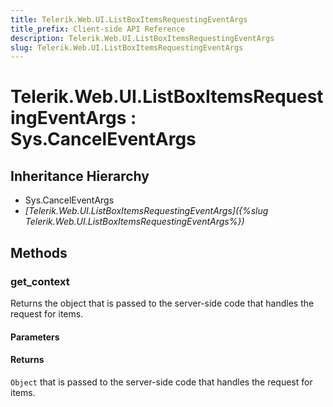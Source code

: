 ```yaml
---
title: Telerik.Web.UI.ListBoxItemsRequestingEventArgs
title_prefix: Client-side API Reference
description: Telerik.Web.UI.ListBoxItemsRequestingEventArgs
slug: Telerik.Web.UI.ListBoxItemsRequestingEventArgs
---
```


# Telerik.Web.UI.ListBoxItemsRequestingEventArgs : Sys.CancelEventArgs 

## Inheritance Hierarchy

* Sys.CancelEventArgs
* *[Telerik.Web.UI.ListBoxItemsRequestingEventArgs]({%slug Telerik.Web.UI.ListBoxItemsRequestingEventArgs%})*


## Methods

###  get_context

Returns the object that is passed to the server-side code that handles the request for items. 

#### Parameters

#### Returns

`Object` that is passed to the server-side code that handles the request for items. 

